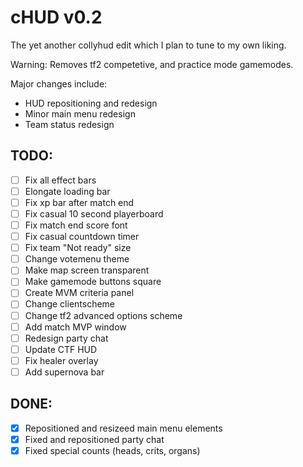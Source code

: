 # cHUD v0.2
The yet another collyhud edit which I plan to tune to my own liking.

Warning: Removes tf2 competetive, and practice mode gamemodes.

Major changes include:
- HUD repositioning and redesign
- Minor main menu redesign
- Team status redesign

## TODO:
- [ ] Fix all effect bars
- [ ] Elongate loading bar
- [ ] Fix xp bar after match end
- [ ] Fix casual 10 second playerboard
- [ ] Fix match end score font
- [ ] Fix casual countdown timer
- [ ] Fix team "Not ready" size
- [ ] Change votemenu theme
- [ ] Make map screen transparent
- [ ] Make gamemode buttons square
- [ ] Create MVM criteria panel
- [ ] Change clientscheme
- [ ] Change tf2 advanced options scheme
- [ ] Add match MVP window
- [ ] Redesign party chat
- [ ] Update CTF HUD
- [ ] Fix healer overlay
- [ ] Add supernova bar

## DONE:
- [x] Repositioned and resizeed main menu elements
- [x] Fixed and repositioned party chat
- [x] Fixed special counts (heads, crits, organs)